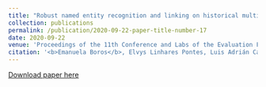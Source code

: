 ```yaml
---
title: "Robust named entity recognition and linking on historical multilingual documents"
collection: publications
permalink: /publication/2020-09-22-paper-title-number-17
date: 2020-09-22
venue: 'Proceedings of the 11th Conference and Labs of the Evaluation Forum (CLEF 2020)'
citation: '<b>Emanuela Boros</b>, Elvys Linhares Pontes, Luis Adrián Cabrera-Diego, Ahmed Hamdi, José Moreno, Nicolas Sidère, and Antoine Doucet. <i>Robust named entity recognition and linking on historical multilingual documents</i>. In Conference and Labs of the Evaluation Forum (CLEF 2020), vol. 2696, no. Paper 171, pp. 1-17. CEUR-WS Working Notes, 2020. Online.'
---
```


[Download paper here](https://hal.archives-ouvertes.fr/hal-03026969/file/paper_171-2.pdf)



